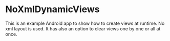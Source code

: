# NoXmlDynamicViews

This is an example Android app to show how to create views at runtime. No xml layout is used. It has also an option to clear views one by one or all at once.
